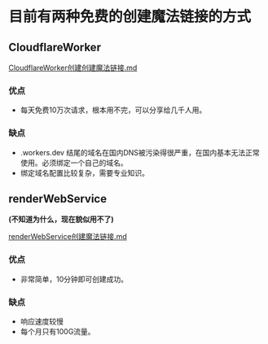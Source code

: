 # 目前有两种免费的创建魔法链接的方式
## CloudflareWorker
[CloudflareWorker创建创建魔法链接.md](./CloudflareWorker%E5%88%9B%E5%BB%BA%E5%88%9B%E5%BB%BA%E9%AD%94%E6%B3%95%E9%93%BE%E6%8E%A5.md)
### 优点
- 每天免费10万次请求，根本用不完，可以分享给几千人用。
### 缺点
- .workers.dev 结尾的域名在国内DNS被污染得很严重，在国内基本无法正常使用。必须绑定一个自己的域名。
- 绑定域名配置比较复杂，需要专业知识。
## renderWebService

**(不知道为什么，现在貌似用不了)**

[renderWebService创建魔法链接.md](./renderWebService%E5%88%9B%E5%BB%BA%E9%AD%94%E6%B3%95%E9%93%BE%E6%8E%A5.md)
### 优点
- 非常简单，10分钟即可创建成功。
### 缺点
- 响应速度较慢
- 每个月只有100G流量。